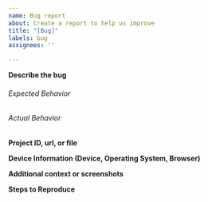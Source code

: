```yaml
---
name: Bug report
about: Create a report to help us improve
title: "[Bug]"
labels: bug
assignees: ''

---
```

**Describe the bug**

###### Expected Behavior

<!---Please describe what should happen--->

###### Actual Behavior

<!---Describe what actually happens--->

**Project ID, url, or file**


**Device Information (Device, Operating System, Browser)**
<!---e.g. IMac 27inch 2017 intel core i5 Mac OS 11.0.1 beta Safari 14.1--->


**Additional context or screenshots**


**Steps to Reproduce**

<!--Explain what someone needs to do in order to see what's described in *Actual behavior* above-->


